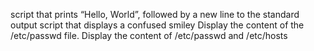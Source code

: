 script that prints “Hello, World”, followed by a new line to the standard output
script that displays a confused smiley
Display the content of the /etc/passwd file.
Display the content of /etc/passwd and /etc/hosts

